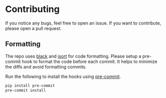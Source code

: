 # Contributing

If you notice any bugs, feel free to open an issue. If you want to contribute, please open a pull request.

## Formatting
The repo uses [black](https://github.com/psf/black) and [isort](https://github.com/PyCQA/isort) for code formatting.
Please setup a pre-commit hook to format the code before each commit.
It helps to minimize the diffs and avoid formatting commits.

Run the following to install the hooks using [pre-commit](https://pre-commit.com/).

```bash
pip install pre-commit
pre-commit install
```
